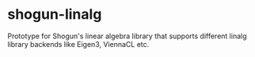 shogun-linalg
=============

Prototype for Shogun's linear algebra library that supports different linalg library backends like Eigen3, ViennaCL etc.
